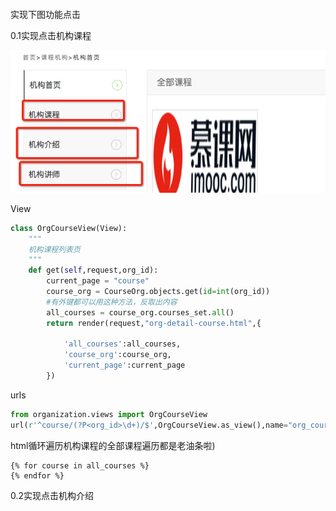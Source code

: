 #### 

实现下图功能点击

0.1实现点击机构课程

![](/assets/importHome.png)

View

```py
class OrgCourseView(View):
    """
    机构课程列表页
    """
    def get(self,request,org_id):
        current_page = "course"
        course_org = CourseOrg.objects.get(id=int(org_id))
        #有外键都可以用这种方法，反取出内容
        all_courses = course_org.courses_set.all()
        return render(request,"org-detail-course.html",{

            'all_courses':all_courses,
            'course_org':course_org,
            'current_page':current_page
        })
```

urls

```py
from organization.views import OrgCourseView
url(r'^course/(?P<org_id>\d+)/$',OrgCourseView.as_view(),name="org_course")
```

html循环遍历机构课程的全部课程遍历都是老油条啦\)

```
{% for course in all_courses %}
{% endfor %}
```

0.2实现点击机构介绍



